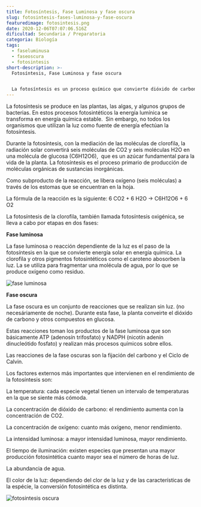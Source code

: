 ```yaml
---
title: Fotosíntesis, Fase Luminosa y fase oscura
slug: fotosintesis-fases-luminosa-y-fase-oscura
featuredimage: fotosintesis.png
date: 2020-12-06T07:07:06.516Z
dificultad: Secundaria / Preparatoria
categoria: Biología
tags:
  - faseluminusa
  - faseoscura
  - fotosintesis
short-description: >-
  Fotosíntesis, Fase Luminosa y fase oscura


  La fotosíntesis es un proceso químico que convierte dióxido de carbono en compuestos orgánicos utilizando la energía lumínica, normalmente energía solar. Este proceso se realiza en determinadas células vegetales a partir de materia inorgánica.
---
```

La fotosíntesis se produce en las plantas, las algas, y algunos grupos de bacterias. En estos procesos fotosintéticos la energía lumínica se transforma en energía química estable.  Sin embargo, no todos los organismos que utilizan la luz como fuente de energía efectúan la fotosíntesis.

Durante la fotosíntesis, con la mediación de las moléculas de clorofila, la radiación solar convertirá seis moléculas de CO2 y seis moléculas H2O en una molécula de glucosa (C6H12O6),  que es un azúcar fundamental para la vida de la planta. La fotosíntesis es el proceso primario de producción de moléculas orgánicas de sustancias inorgánicas.

Como subproducto de la reacción, se libera oxígeno (seis moléculas) a través de los estomas que se encuentran en la hoja.

La fórmula de la reacción es la siguiente: 6 CO2 + 6 H2O → C6H12O6 + 6 O2 

La fotosíntesis de la clorofila, también llamada fotosíntesis oxigénica, se lleva a cabo por etapas en dos fases:

**Fase luminosa**

La fase luminosa o reacción dependiente de la luz es el paso de la fotosíntesis en la que se convierte energía solar en energía química. La clorofila y otros pigmentos fotosintéticos como el caroteno abosorben la luz. La se utiliza para fragmentar una molécula de agua, por lo que se produce oxígeno como residuo.

![fase luminosa](/assets/faseluminusa.png "fase luminosa")



**Fase oscura**

La fase oscura es un conjunto de reacciones que se realizan sin luz. (no necesáriamente de noche). Durante esta fase, la planta conveirte el dióxido de carbono y otros compuestos en glucosa.

Estas reacciones toman los productos de la fase luminosa que son básicamente ATP (adenosín trifosfato) y NADPH (nicotín adenín dinucleótido fosfato) y realizan más procesos químicos sobre ellos.

Las reacciones de la fase oscuras son la fijación del carbono y el Ciclo de Calvin.

Los factores externos más importantes que intervienen en el rendimiento de la fotosíntesis son:

La temperatura: cada especie vegetal tienen un intervalo de temperaturas en la que se siente más cómoda.

La concentración de dióxido de carbono: el rendimiento aumenta con la concentración de CO2.

La concentración de oxígeno: cuanto más oxígeno, menor rendimiento.

La intensidad luminosa: a mayor intensidad luminosa, mayor rendimiento.

El tiempo de iluminación: existen especies que presentan una mayor producción fotosintética cuanto mayor sea el número de horas de luz.

La abundancia de agua.

El color de la luz: dependiendo del clor de la luz y de las características de la espécie, la conversión fotosintética es distinta.

![fotosintesis oscura](/assets/fotosientesisoscura.jpg "fotosintesis oscura")